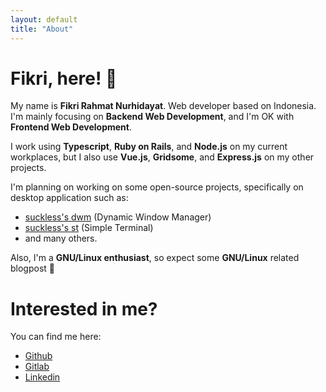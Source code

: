 ```yaml
---
layout: default
title: "About"
---
```


# Fikri, here! 👋

My name is **Fikri Rahmat Nurhidayat**. Web developer based on Indonesia. I'm mainly focusing on **Backend Web Development**, and I'm OK with **Frontend Web Development**.

I work using **Typescript**, **Ruby on Rails**, and **Node.js** on my current workplaces, but I also use **Vue.js**, **Gridsome**, and **Express.js** on my other projects.

I'm planning on working on some open-source projects, specifically on desktop application such as:

- [suckless's dwm](https://dwm.suckless.org/) (Dynamic Window Manager)
- [suckless's st](https://st.suckless.org/) (Simple Terminal)
- and many others.

Also, I'm a **GNU/Linux enthusiast**, so expect some **GNU/Linux** related blogpost 🤭

# Interested in me?

You can find me here:

- <a target="_blank" href="https://github.com/fikrirnurhidayat">Github</a>
- <a target="_blank" href="https://gitlab.com/fikrirnurhidayat">Gitlab</a>
- <a target="_blank" href="https://www.linkedin.com/in/fikrirnurhidayat">Linkedin</a>
